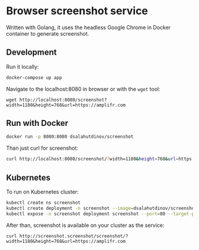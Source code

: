 # Browser screenshot service

Written with Golang, it uses the headless Google Chrome in Docker container to generate screenshot.

## Development

Run it locally: 
```sh
docker-compose up app
```

Navigate to the localhost:8080 in browser or with the `wget` tool:
```
wget http://localhost:8080/screenshot?width=1180&height=768&url=https://amplifr.com
```

## Run with Docker

```sh
docker run -p 8080:8080 dsalahutdinov/screenshot
```

Than just curl for screenshot:

```sh
curl http://localhost:8080/screenshot/?width=1180&height=768&url=https://amplifr.com
```

## Kubernetes

To run on Kubernetes cluster:

```sh
kubectl create ns screenshot
kubectl create deployment -n screenshot --image=dsalahutdinov/screenshot screenshotkubectl create deployment -n screenshot --image=dsalahutdinov/screenshot screenshot
kubectl expose -n screenshot deployment screenshot --port=80 --target-port=8080
```

After than, screenshot is available on your cluster as the service:
```
curl http://screenshot.screenshot/screenshot/?width=1180&height=768&url=https://amplifr.com
```

